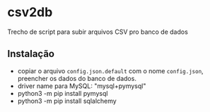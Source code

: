 # csv2db
 Trecho de script para subir arquivos CSV pro banco de dados


## Instalação
- copiar o arquivo `config.json.default` com o nome `config.json`, preencher os dados do banco de dados.
- driver name para MySQL: "mysql+pymysql"
- python3 -m pip install pymysql
- python3 -m pip install sqlalchemy
